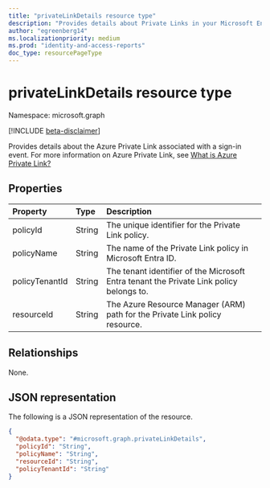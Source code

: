 ```yaml
---
title: "privateLinkDetails resource type"
description: "Provides details about Private Links in your Microsoft Entra tenant"
author: "egreenberg14"
ms.localizationpriority: medium
ms.prod: "identity-and-access-reports"
doc_type: resourcePageType
---
```


# privateLinkDetails resource type

Namespace: microsoft.graph

[!INCLUDE [beta-disclaimer](../../includes/beta-disclaimer.md)]

Provides details about the Azure Private Link associated with a sign-in event. For more information on Azure Private Link, see [What is Azure Private Link?](/azure/private-link/private-link-overview) 



## Properties
|Property|Type|Description|
|:---|:---|:---|
|policyId|String|The unique identifier for the Private Link policy. |
|policyName|String|The name of the Private Link policy in Microsoft Entra ID. |
|policyTenantId|String|The tenant identifier of the Microsoft Entra tenant the Private Link policy belongs to.|
|resourceId|String|The Azure Resource Manager (ARM) path for the Private Link policy resource.|

## Relationships
None.

## JSON representation
The following is a JSON representation of the resource.
<!-- {
  "blockType": "resource",
  "@odata.type": "microsoft.graph.privateLinkDetails"
}
-->
``` json
{
  "@odata.type": "#microsoft.graph.privateLinkDetails",
  "policyId": "String",
  "policyName": "String",
  "resourceId": "String",
  "policyTenantId": "String"
}
```
